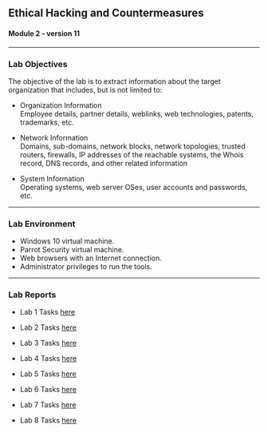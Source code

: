 ## Ethical Hacking and Countermeasures

#### Module 2 - version 11

<hr>

### Lab Objectives

The objective of the lab is to extract information about the target organization that includes, but is not limited to:

- Organization Information <br>
Employee details, partner details, weblinks, web technologies, patents,
trademarks, etc.

- Network Information <br>
Domains, sub-domains, network blocks, network topologies, trusted
routers, firewalls, IP addresses of the reachable systems, the Whois
record, DNS records, and other related information

- System Information <br>
Operating systems, web server OSes, user accounts and passwords, etc.

<hr>

### Lab Environment

- Windows 10 virtual machine.
- Parrot Security virtual machine.
- Web browsers with an Internet connection.
- Administrator privileges to run the tools.

<hr>

### Lab Reports

- Lab 1 Tasks <a href="https://docs.google.com/document/d/1No8Wwu6tFNuqQiuow2WegvkMP1XOnx28n-nlbUNasRw/edit?usp=sharing">here</a>

- Lab 2 Tasks <a href="https://docs.google.com/document/d/17y-Sx6LBTv8M3Ai1yCXk5wbls64XTXsKv_oG1NvIRM0/edit?usp=sharing">here</a>

- Lab 3 Tasks <a href="https://docs.google.com/document/d/1-nmjnzthmm4H1sEpL3oQKR_xLmdEnPq3WKynS7b_mUU/edit?usp=sharing">here</a>

- Lab 4 Tasks <a href="https://docs.google.com/document/d/1o2uRFFfB9BFKEjZPXbMz8w-nO3wHZ7RKdNQ9Zh4N3nU/edit?usp=sharing">here</a>

- Lab 5 Tasks <a href="https://docs.google.com/document/d/1cqFg1x7jV8BLp7libfyjBoifupwAWQAh8MaKuXTsoLQ/edit?usp=sharing">here</a>

- Lab 6 Tasks <a href="https://docs.google.com/document/d/126LJAqalaiwRudnmYW__D0CXLXiIndaQX1L7qsBLcDQ/edit?usp=sharing">here</a>

- Lab 7 Tasks <a href="https://docs.google.com/document/d/1sbekSIEYihEuI9u-fwrWmaDYfPNxYdGEBOa_ckJsu94/edit?usp=sharing">here</a>

- Lab 8 Tasks <a href="https://docs.google.com/document/d/1IW5oJa1pTtSjptz4YUMaLrL_etcdGeK4By30v9M82UE/edit?usp=sharing">here</a>